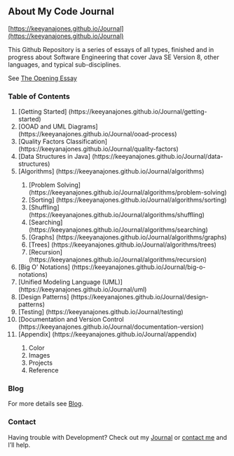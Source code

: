## About My Code Journal

[https://keeyanajones.github.io/Journal](https://keeyanajones.github.io/Journal)

This Github Repository is a series of essays of all types, finished and in progress about Software Engineering that cover Java SE Version 8, other languages, and typical sub-disciplines.

See [The Opening Essay](https://keeyanajones.github.io/Journal/opening-essay)

### Table of Contents
<ol>
    <li>[Getting Started] (https://keeyanajones.github.io/Journal/getting-started)</li>
    <li>[OOAD and UML Diagrams] (https://keeyanajones.github.io/Journal/ooad-process)</li>
    <li>[Quality Factors Classification] (https://keeyanajones.github.io/Journal/quality-factors)</li>
    <li>[Data Structures in Java] (https://keeyanajones.github.io/Journal/data-structures)</li>
    <li>[Algorithms] (https://keeyanajones.github.io/Journal/algorithms)</li>
    <ol>
        <li>[Problem Solving] (https://keeyanajones.github.io/Journal/algorithms/problem-solving)</li>
        <li>[Sorting] (https://keeyanajones.github.io/Journal/algorithms/sorting)</li>
        <li>[Shuffling] (https://keeyanajones.github.io/Journal/algorithms/shuffling)</li>
        <li>[Searching] (https://keeyanajones.github.io/Journal/algorithms/searching)</li>
        <li>[Graphs] (https://keeyanajones.github.io/Journal/algorithms/graphs)</li>
        <li>[Trees] (https://keeyanajones.github.io/Journal/algorithms/trees)</li>
        <li>[Recursion] (https://keeyanajones.github.io/Journal/algorithms/recursion)</li>
    </ol>
    <li>[Big O' Notations] (https://keeyanajones.github.io/Journal/big-o-notations)</li>
    <li>[Unified Modeling Language (UML)] (https://keeyanajones.github.io/Journal/uml)</li>
    <li>[Design Patterns] (https://keeyanajones.github.io/Journal/design-patterns)</li>
    <li>[Testing] (https://keeyanajones.github.io/Journal/testing)</li>
    <li>[Documentation and Version Control (https://keeyanajones.github.io/Journal/documentation-version)</li>
    <li>[Appendix] (https://keeyanajones.github.io/Journal/appendix)</li>
    <ol>
        <li>Color</li>
        <li>Images</li>
        <li>Projects</li>
        <li>Reference</li>
    </ol>
</ol>

### Blog
For more details see [Blog](https://keeyanajones.github.io/website/).

### Contact
Having trouble with Development? Check out my [Journal](https://keeyanajones.github.io/Journal/) 
or [contact me](https://github.com/keeyanajones) and I’ll help.

